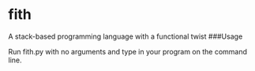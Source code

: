 # fith
A stack-based programming language with a functional twist
###Usage

Run fith.py with no arguments and type in your program on the command line.
